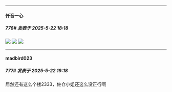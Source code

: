 ﻿
*****

####  仟音一心  
##### 776#       发表于 2025-5-22 18:18

<img src="https://p.sda1.dev/24/d73cac54297b128cb9155409be00a5cd/image.jpg" referrerpolicy="no-referrer">
<img src="https://p.sda1.dev/24/7e22ac67dcc1da048e5b653a9108a3a6/image.jpg" referrerpolicy="no-referrer">
<img src="https://p.sda1.dev/24/fd85d337cc6aaa423e359291e32cfcd5/image.jpg" referrerpolicy="no-referrer">


*****

####  madbird023  
##### 777#       发表于 2025-5-22 19:18

居然还有这么个楼2333，佐仓小姐还这么没正行啊

